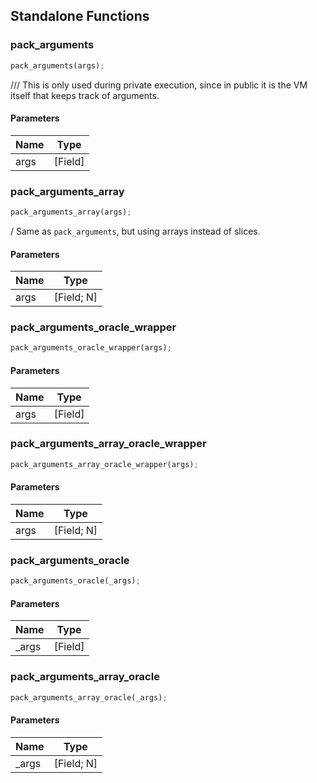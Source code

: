 ## Standalone Functions

### pack_arguments

```rust
pack_arguments(args);
```

/// This is only used during private execution, since in public it is the VM itself that keeps track of arguments.

#### Parameters
| Name | Type |
| --- | --- |
| args | [Field] |

### pack_arguments_array

```rust
pack_arguments_array(args);
```

/ Same as `pack_arguments`, but using arrays instead of slices.

#### Parameters
| Name | Type |
| --- | --- |
| args | [Field; N] |

### pack_arguments_oracle_wrapper

```rust
pack_arguments_oracle_wrapper(args);
```

#### Parameters
| Name | Type |
| --- | --- |
| args | [Field] |

### pack_arguments_array_oracle_wrapper

```rust
pack_arguments_array_oracle_wrapper(args);
```

#### Parameters
| Name | Type |
| --- | --- |
| args | [Field; N] |

### pack_arguments_oracle

```rust
pack_arguments_oracle(_args);
```

#### Parameters
| Name | Type |
| --- | --- |
| _args | [Field] |

### pack_arguments_array_oracle

```rust
pack_arguments_array_oracle(_args);
```

#### Parameters
| Name | Type |
| --- | --- |
| _args | [Field; N] |

